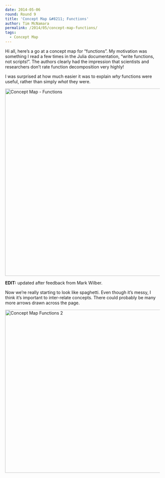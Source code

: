 ```yaml
---
date: 2014-05-06
round: Round 9
title: 'Concept Map &#8211; Functions'
author: Tim McNamara
permalink: /2014/05/concept-map-functions/
tags:
  - Concept Map
---
```

Hi all, here&#8217;s a go at a concept map for &#8220;functions&#8221;. My motivation was something I read a few times in the Julia documentation, &#8220;write functions, not scripts!&#8221;. The authors clearly had the impression that scientists and researchers don&#8217;t rate function decomposition very highly!

I was surprised at how much easier it was to explain *why* functions were useful, rather than simply *what* they were.

[<img class="alignnone size-full wp-image-6956" alt="Concept Map - Functions" src="/training-course/uploads/2014/05/cm-functions-mcnamara.png" width="1024" height="609" />][1]

**EDIT:** updated after feedback from Mark Wilber.

Now we&#8217;re really starting to look like spaghetti. Even though it&#8217;s messy, I think it&#8217;s important to inter-relate concepts. There could probably be many more arrows drawn across the page.

[<img class="alignnone size-large wp-image-6966" alt="Concept Map Functions 2" src="/training-course/uploads/2014/05/cm-functions-mcnamara-2-1024x768.jpg" width="707" height="530" />][2]

 [1]: /training-course/uploads/2014/05/cm-functions-mcnamara.png
 [2]: /training-course/uploads/2014/05/cm-functions-mcnamara-2.jpg
